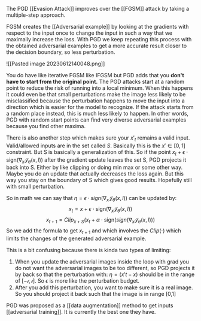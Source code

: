 The PGD [[Evasion Attack]] improves over the [[FGSM]] attack by taking a multiple-step approach. 

FGSM creates the [[Adversarial example]] by looking at the gradients with respect to the input once to change the input in such a way that we maximally increase the loss. With PGD we keep repeating this process with the obtained adversarial examples to get a more accurate result closer to the decision boundary, so less perturbation.

![[Pasted image 20230612140048.png]]

You do have like iterative FGSM like IFGSM but PGD adds that you **don't have to start from the original point.**  The PGD attacks start at a random point to reduce the risk of running into a local minimum. When this happens it could even be that small perturbations make the image less likely to be misclassified because the perturbation happens to move the input into a direction which is easier for the model to recognize. If the attack starts from a random place instead, this is much less likely to happen. In other words, PGD with random start points can find very diverse adversarial examples because you find other maxima.

There is also another step which makes sure your $x'_t$ remains a valid input. Valid/allowed inputs are in the set called $S$. Basically this is the $x'\in [0,1]$ constraint. But S is basically a generalization of this. So if the point $x_t + \epsilon \cdot \text{sign}(\nabla_x\mathcal{J}_\theta(x,l))$ after the gradient update leaves the set S, PGD projects it back into S. Either by like clipping or doing min max or some other way. Maybe you do an update that actually decreases the loss again. But this way you stay on the boundary of S which gives good results. Hopefully still with small perturbation.  

So in math we can say that  $\eta = \epsilon · sign(\nabla_x \mathcal{J}_\theta(x, l))$ can be
updated by:
$$x_t = x + \epsilon \cdot \text{sign}(\nabla_x\mathcal{J}_\theta(x,l))
$$$$x_{t+1} = Clip_{x+S}(x_t + \alpha\cdot\text{sign}({sign}(\nabla_x\mathcal{J}_\theta(x,l)))$$So we add the formula to get $x_{t+1}$ and which involves the $Clip(\cdot)$ which limits the changes of the generated adversarial example. 

This is a bit confusing because there is kinda two types of limiting:
 
1. When you update the adversarial images inside the loop with grad you do not want the adversarial images to be too different, so PGD projects it by back so that the perturbation with: $\eta = (x't - x)$ should be in the range of $[−𝜖,𝜖]$. So $\epsilon$ is more like the perturbation budget. 
2. After you add this perturbation, you want to make sure it is a real image. So you should project it back such that the image is in range [0,1]



PGD was proposed as a [[data augmentation]] method to get inputs [[adversarial training]]. It is currently the best one they have.

